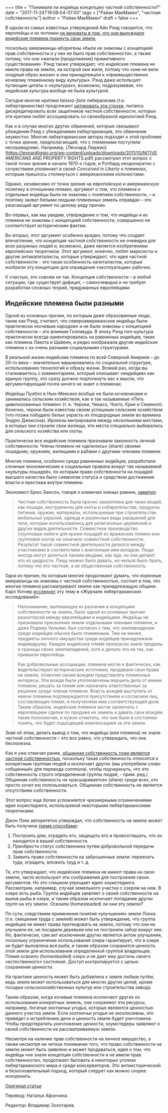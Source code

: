 +++
title = "Понимали ли индейцы концепцию частной собственности?"
date = "2017-11-24T19:08:04-07:00"
tags = ["Райан МакМакен", "частная собственность"]
author = "Райан МакМакен"
draft = false
+++

В одном из самых известных утверждений Айн Рэнд говорится, что европейцы
и их потомки
[не виноваты в том, что они вынуждали индейские племена покинуть свои земли](https://en.wikiquote.org/wiki/Talk:Ayn_Rand),

поскольку американцы-аборигены «были не знакомы с
концепцией прав собственности и у них не было прав собственности», а
также потому, что они «желали [продолжения] примитивного
существования». Рэнд также утверждает, что индейские племена не имели
права на землю, на которой они жили, потому что «они не вели оседлый
образ жизни» и они принадлежали к «преимущественно кочевому племенному
виду культуры». Рэнд даже использует пугающие цитаты о «культурах»,
возможно, подразумевая, что индейская культура вообще не была культурой.

Сегодня многие критики *laissez-faire* либерализма (т.е.
либертарианства) продолжают
[цитировать эти строки](https://indiancountrymedianetwork.com/news/native-news/conservative-icon-ayn-rand-said-savages-had-no-right-to-land/),
пытаясь
дискредитировать всех защитников частной собственности, которых эти
критики любят ассоциировать со своеобразной идеологией Рэнд.

Как и в случае многих других обвинений, которые связывают убеждения Рэнд
с убеждениями либертарианцев, это обвинение неуместно. Многие
либертарианские авторы подходят к этой проблеме с точки зрения,
предполагающей, что с племенами поступили несправедливо. Например,
[Леонард Лиджио](https://leonardliggio.org/wp-content/uploads/downloads/2011/10/NITIVE AMERICANS AND PROPERTY RIGHTS.pdf)
рассмотрел этот вопрос с такой точки зрения в начале
1970-х годов, и Ротбард неоднократно с сочувствием упоминает в своей
*Conceived in Liberty* о племенах, которым пришлось столкнуться с
американскими колонистами.

Однако, независимо от точки зрения на европейскую и американскую
политику в отношении племен, аргумент о том, что племена и отдельные
индейцы были не знакомы с понятием собственности, – и поэтому захват
белыми людьми племенных земель оправдан – это ужасающий аргумент по
целому ряду причин.

Во-первых, как мы увидим, утверждение о том, что индейцы и их племена не
знакомы с концепцией собственности, совершенно не соответствует
историческим фактам.

Во-вторых, этот аргумент особенно вреден, потому что создает
впечатление, что концепция частной собственности не очевидна для всех
разумных людей и, возможно, даже является изобретением европейских
теоретиков. Этот аргумент, конечно, любят марксисты и другие
антикапиталисты, которые утверждают, что идея частной собственности -
это такая особенность капиталистов, которые изобрели эту концепцию для
оправдания «эксплуатации» рабочих.

К счастью, это совсем не так. Концепция собственности – в любой
ситуации, где существует дефицит, – самоочевидна и не требует разработки
сложных теорий, придуманных европейцами.

## Индейские племена были разными

Одной из основных причин, по которым даже образованные люди, такие как
Рэнд, считают, что североамериканские индейцы были практически «кочевым
народом» и не были знакомы с концепцией собственности – это влияние
Голливуда. В эпоху Рэнд поп-культура практически всегда ориентировалась
на равнинных индейцев, таких как племена Лакота и Шайенн, и редко
изображала другие индейские племена с их очень разными социальными
структурами.

В реальной жизни индейские племена по всей Северной Америке – до 20-го
века – значительно варьировались по социальной структуре, использованию
технологий и образу жизни. Всякий раз, когда вы сталкиваетесь с
комментарием, который описывает «индейцев» как единую группу, это сразу
должно подтолкнуть вас к мысли, что аргументирующий почти ничего не
знает о племенах.

Индейцы Пуэбло в Нью-Мексико вообще не были кочевниками и занимались
сельским хозяйством, как и так называемые «Пять цивилизованных племен»
(т. е. Чероки, Чикасо, Чокто, Крик и Семинол). Конечно, чероки были
известны своим успешным сельским хозяйством (что позже побудило белых
украсть их плодородные земли во времена Эндрю Джексона). Ирокезы
мигрировали между несколькими местами, в которых они строили свои
жилища, эти места специально выбирались для сельского хозяйства или
охоты.

Практически все индейские племена признавали законность личной
собственности. Члены племени не «делились» (share) своими лошадьми,
оружием, жилищами и рабами с другими членами племени.

Многие племена, особенно среди равнинных индейцев, разработали сложные
экономические и социальные правила вокруг так называемой «культуры
лошадей», по которым право собственности на лошадей высшего качества
было символом статуса и средством достижения власти и престижа внутри
племени.

Экономист Брюс Бенсон, говоря о команчах южных равнин,
[заметил](https://books.google.com/books?id=zQ2_N1BPPngC&pg=PT32&lpg=PT32&dq=bruce+benson+horse+culture+tribes&source=bl&ots=pUgJoKBRcY&sig=v4Jw0oAjMKH8DyNaMW-Kb79w9tM&hl=en&sa=X&ved=0ahUKEwjmmK3plOTWAhWKslQKHecgBIAQ6AEINjAF#v=onepage&q=bruce%20benson%20horse%20culture%20tribes&f=false):

> Частная собственность была прочно закреплена для таких вещей, как
> лошади, инструменты для охоты и собирательства, продукты питания,
> оружие, материалы, используемые при строительстве мобильных укрытий,
> одежда и различные виды украшений для тела, которые использовались для
> религиозных церемоний и других видов деятельности. Совместное
> производство (групповые набеги для кражи лошадей из вражеских племен или
> групповая охота) не означало совместной собственности. Результат такой
> совместной деятельности делился между участниками в соответствии с
> внесенным ими вкладом. Люди иногда могут делиться такими вещами, как
> еда, но они делают это из щедрости. Пищу можно было давать, но нельзя
> было брать, потому что это частная, а не общественная собственность.

Одна из причин, по которым многие продолжают думать, что коренные
американцы не знакомы с частной собственностью, состоит в том, что
многие племена рассматривают землю как принадлежащую общине. Карл Уотнер
[исследует](https://mises.org/system/tdf/7_1_9_0.pdf?file=1&type=document)
эту тему в «Журнале либертарианских исследований»:

> Непонимание, вытекающее из различия в концепциях собственности на
> землю, было одной из основных причин разногласий между европейцами и
> индейцами. Индейцы не признавали присвоение земли отдельными членами
> племени, и даже Роджер Уильямс был согласен с тем, что землевладение
> среди индейцев обычно было племенным. Тем не менее, предметы личного
> имущества среди индейцев принадлежали индивидууму. Каждое индейское
> племя прекрасно знало пределы и границы своих землевладений, хотя и
> делало это не так, как привыкли европейцы.
>
> Как добровольные ассоциации, племена могли и фактически, как
> видетельствуют исторические источники, продавали свои права на землю,
> позволяя своим вождям представлять племенные интересы. Эти вожди были
> уполномочены вершить дела от имени племени, решать за племя или
> назначать ответственных за решение среди членов племени. Власть вождей
> выступать от имени племени подтверждается присутствием и согласием лиц,
> составляющих племя, и получением ими соответствующей доли. Таким
> образом, индейские племена могли заключать с европейцами сделки по
> продаже их земель и давать свои вождям такие полномочия, и нужно
> отметить, что они были в состоянии понять, что будет подходящей
> компенсацией за эти земли.

Зная об этом, делать вывод о том, что индейцы (или племена) не знали
частной собственности – это все равно, что утверждать, что она
бесполезна.

Как я уже отмечал ранее,
[общинная собственность тоже является частной собственностью](https://mises.org/blog/can-libertarians-have-communal-property),
поскольку такая собственность относится к конкретным
группам людей и исключает других (мы употребили слово «общинный» для
перевода communal, чтобы подчеркнуть, что это собственность строго
определенной группы людей, - прим. ред.) Общинная собственность не
«расшаривается» (share) среди всех, кто просто хочет ею попользоваться.
Общинная собственность не является отсутствием собственности.

Этот вопрос еще более усложняется чрезмерными ограничениями идеи
хоумстединга, используемой некоторыми либертарианскими теоретиками.

Джон Локк авторитетно утверждал, что собственность на землю может быть
получена
[тремя способами](https://mises.org/blog/indians-colonials-and-lockean-theory):

1. Построить дом, оградить его, защищать его и провозглашать, что он
находится в вашей собственности.
2. Приобрести статус собственника путем добровольной передачи прав
собственности.
3. Заявить право собственности на заброшенные земли: переехать туда,
оградить, вложить труд и т. д.

Те, кто утверждает, что индейские племена не имеют права на свою землю,
часто используют эти соображения для построения своих аргументов. Но это
слишком упрощает идею хоумстединга. Рассмотрим, например, случай
земельного участка с озером на нем. В озере есть рыба. Группа индейцев
заявляет о своей собственности на вылов рыбы в озере, и таким образом
исключает попадание других групп на эту землю. Освоили (homesteaded) ли
они эту землю?

По сути, следствием применения понятия «улучшения» земли Локка (т.е.
смешения труда с землей) может быть утверждение, что группа индейцев не
имеет права претендовать на землю, потому что они не улучшили ее, не
посадили деревьев или не построили забор вокруг нее. Но, фактически, сам
акт исключения других является актом улучшения, поскольку ограничение
использования озера гарантирует, что в озере не будет выловлена вся
рыба, и таким образом сохранится ценность этой земли для использования
определенной группой владельцев. Племя освоило (homesteaded) озеро и не
дает ему достичь своего «естественного» состояния. Доступ контролируется
с целью сохранения ценности.

На практике ценность может быть добавлена ​​к земле любым путём, ведь
земля может использоваться для многих других целей, кроме посадки
сельскохозяйственных культур или строительства завода.

Таким образом, когда кочевые племена исключают других из использования
конкретных земель, они сохраняют эти ресурсы, например, богатые
охотничьи угодья, которые являются ценностью данного участка земли. Если
охотничьи угодья не эксклюзивны, это приведет к истреблению дичи и
ценность земли будет уничтожена. Чтобы предотвратить уничтожение
ценности, хоумстедеры заявляют о своей собственности на рассматриваемую
землю.

Несмотря на наличие прав собственности на личное имущество, а также
несмотря на четкое понимание того, что право собственности на землю
может быть заявлено и может продаваться, идея о том, что индейцы «не
знали концепции собственности и не имели прав собственности», продолжает
бытовать в некоторых уголках либертарианского мира и среди
консерваторов. Это антиисторический и безосновательный подход, который
следует как можно скорее искоренить.

[Оригинал статьи](https://mises.org/blog/did-indians-understand-concept-private-property)

Перевод: Наталья Афончина.

Редактор: Владимир Золотарев.
